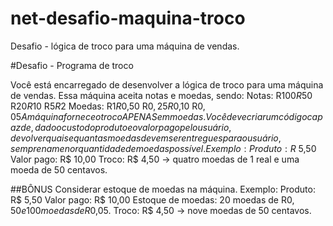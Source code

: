 # net-desafio-maquina-troco
Desafio - lógica de troco para uma máquina de vendas. 

#Desafio - Programa de troco

Você está encarregado de desenvolver a lógica de troco para uma máquina de vendas. Essa máquina aceita
notas e moedas, sendo:
Notas:
R$100
R$50
R$20
R$10
R$5
R$2
Moedas:
R$1
R$0,50
R$0,25
R$0,10
R$0,05
A máquina fornece o troco APENAS em moedas. Você deve criar um código capaz de, dado o custo do
produto e o valor pago pelo usuário, devolver quais e quantas moedas devem ser entregues para o usuário,
sempre na menor quantidade de moedas possível.
Exemplo:
Produto: R$ 5,50
Valor pago: R$ 10,00
Troco:
R$ 4,50 -> quatro moedas de 1 real e uma moeda de 50 centavos.

##BÔNUS
Considerar estoque de moedas na máquina.
Exemplo:
Produto: R$ 5,50
Valor pago: R$ 10,00
Estoque de moedas: 20 moedas de R$0,50 e 100 moedas de R$0,05.
Troco:
R$ 4,50 -> nove moedas de 50 centavos.
